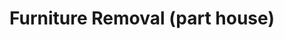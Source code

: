 ---
layout: child_layout/cargo_categories_category
title: Furniture Removal (part house)
permalink: /cargo-categories/furniture-removal/furniture-removal-part-house/
hero: /assets/img/content/hero/fullsize/furniture-removal-full-house.jpg
side_nav_id: 3
hero_classes: is-fullscreen
content_type: cargo_item
---